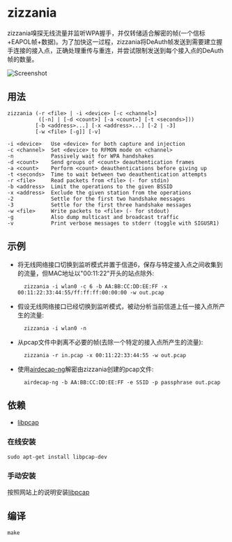 zizzania
========

zizzania嗅探无线流量并监听WPA握手，并仅转储适合解密的帧(一个信标+EAPOL帧+数据)。为了加快这一过程，zizzania将DeAuth帧发送到需要建立握手连接的接入点，正确处理重传与重连，并尝试限制发送到每个接入点的DeAuth帧的数量。

![Screenshot](https://i.imgur.com/zGxPSTE.png)

用法
-----

    zizzania (-r <file> | -i <device> [-c <channel>]
              ([-n] | [-d <count>] [-a <count>] [-t <seconds>]))
             [-b <address>...] [-x <address>...] [-2 | -3]
             [-w <file> [-g]] [-v]

    -i <device>   Use <device> for both capture and injection
    -c <channel>  Set <device> to RFMON mode on <channel>
    -n            Passively wait for WPA handshakes
    -d <count>    Send groups of <count> deauthentication frames
    -a <count>    Perform <count> deauthentications before giving up
    -t <seconds>  Time to wait between two deauthentication attempts
    -r <file>     Read packets from <file> (- for stdin)
    -b <address>  Limit the operations to the given BSSID
    -x <address>  Exclude the given station from the operations
    -2            Settle for the first two handshake messages
    -3            Settle for the first three handshake messages
    -w <file>     Write packets to <file> (- for stdout)
    -g            Also dump multicast and broadcast traffic
    -v            Print verbose messages to stderr (toggle with SIGUSR1)

示例
--------

* 将无线网络接口切换到监听模式并置于信道6，保存与特定接入点之间收集到的流量，但MAC地址以"00:11:22"开头的站点除外:

        zizzania -i wlan0 -c 6 -b AA:BB:CC:DD:EE:FF -x 00:11:22:33:44:55/ff:ff:ff:00:00:00 -w out.pcap

* 假设无线网络接口已经切换到监听模式，被动分析当前信道上任一接入点所产生的流量:

        zizzania -i wlan0 -n

* 从pcap文件中剥离不必要的帧(去除一个特定的接入点所产生的流量):

        zizzania -r in.pcap -x 00:11:22:33:44:55 -w out.pcap

* 使用[airdecap-ng][aircrack-ng]解密由zizzania创建的pcap文件:

        airdecap-ng -b AA:BB:CC:DD:EE:FF -e SSID -p passphrase out.pcap

依赖
------------

* [libpcap][libpcap]

### 在线安装

    sudo apt-get install libpcap-dev

### 手动安装

按照网站上的说明安装[libpcap][libpcap]

编译
-----

    make


[aircrack-ng]: http://www.aircrack-ng.org
[libpcap]: http://www.tcpdump.org
